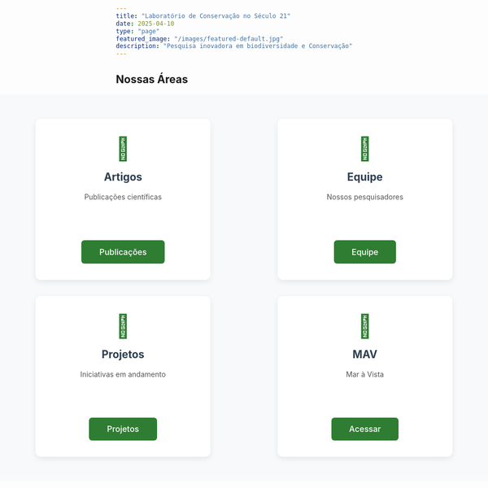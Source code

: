 ```yaml
---
title: "Laboratório de Conservação no Século 21"
date: 2025-04-10
type: "page"
featured_image: "/images/featured-default.jpg"
description: "Pesquisa inovadora em biodiversidade e Conservação"
---
```

## Nossas Áreas

<div class="areas-outer-container">
  <div class="areas-inner-container">
    <div class="areas-grid">
      <!-- Bloco 1 -->
      <div class="area-card">
        <div class="area-icon">📄</div>
        <h3>Artigos</h3>
        <p>Publicações científicas</p>
        <a href="/artigos" class="area-btn">Publicações</a>
      </div>  
      <!-- Bloco 2 -->
      <div class="area-card">
        <div class="area-icon">👥</div>
        <h3>Equipe</h3>
        <p>Nossos pesquisadores</p>
        <a href="/equipe" class="area-btn">Equipe</a>
      </div>  
      <!-- Bloco 3 -->
      <div class="area-card">
        <div class="area-icon">🌱</div>
        <h3>Projetos</h3>
        <p>Iniciativas em andamento</p>
        <a href="/projetos" class="area-btn">Projetos</a>
      </div>  
      <!-- Bloco 4 -->
      <div class="area-card">
        <div class="area-icon">🌊</div>
        <h3>MAV</h3>
        <p>Mar à Vista</p>
        <a href="/mav" class="area-btn">Acessar</a>
      </div>
    </div>
  </div>
</div>

<style>
  /* CONTAINER EXTERNO - LARGURA TOTAL */
  .areas-outer-container {
    width: 100vw;
    position: relative;
    left: 50%;
    right: 50%;
    margin-left: -50vw;
    margin-right: -50vw;
    background: #f8f9fa;
    padding: 3rem 0;
    overflow: hidden;
  }

  /* CONTAINER INTERNO - CONTROLE DE LARGURA */
  .areas-inner-container {
    max-width: 1400px;
    margin: 0 auto;
    padding: 0 20px;
  }

  /* GRID FLEXÍVEL */
  .areas-grid {
    display: grid;
    grid-template-columns: repeat(auto-fit, minmax(250px, 1fr));
    gap: 2rem;
    justify-items: center;
  }

  /* CARDS */
  .area-card {
    background: white;
    border-radius: 10px;
    padding: 2rem;
    text-align: center;
    box-shadow: 0 4px 12px rgba(0,0,0,0.08);
    width: 100%;
    max-width: 280px;
  }

  .area-icon {
    font-size: 2.8rem;
    color: #2E7D32;
    margin-bottom: 1rem;
  }

  .area-card h3 {
    margin: 0.5rem 0 1rem;
    color: #2c3e50;
    font-size: 1.3rem;
  }

  .area-card p {
    color: #555;
    margin-bottom: 1.5rem;
    line-height: 1.5;
    min-height: 4.5rem;
  }

  /* BOTÕES */
  .area-btn {
    display: inline-block;
    background: #2E7D32;
    color: white !important;
    padding: 0.8rem 2.2rem;
    border-radius: 6px;
    text-decoration: none;
    font-weight: 500;
    transition: all 0.3s;
    font-size: 1rem;
  }

  .area-btn:hover {
    background: #1B5E20;
    transform: translateY(-3px);
    box-shadow: 0 6px 16px rgba(0,0,0,0.12);
  }

  /* RESPONSIVIDADE */
  @media (max-width: 1200px) {
    .areas-grid {
      grid-template-columns: repeat(2, minmax(250px, 1fr));
    }
  }

  @media (max-width: 768px) {
    .areas-grid {
      grid-template-columns: 1fr;
      max-width: 400px;
      margin: 0 auto;
    }
  
    .area-card {
      padding: 1.8rem;
    }
  }
</style>
